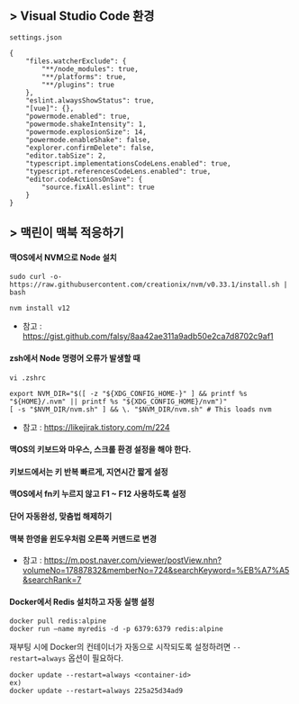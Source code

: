 ## > Visual Studio Code 환경

`settings.json`

```
{
    "files.watcherExclude": {
        "**/node_modules": true,
        "**/platforms": true,
        "**/plugins": true
    },
    "eslint.alwaysShowStatus": true,
    "[vue]": {},
    "powermode.enabled": true,
    "powermode.shakeIntensity": 1,
    "powermode.explosionSize": 14,
    "powermode.enableShake": false,
    "explorer.confirmDelete": false,
    "editor.tabSize": 2,
    "typescript.implementationsCodeLens.enabled": true,
    "typescript.referencesCodeLens.enabled": true,
    "editor.codeActionsOnSave": {
        "source.fixAll.eslint": true
    }
}
```

## > 맥린이 맥북 적응하기

#### 맥OS에서 NVM으로 Node 설치

```
sudo curl -o- https://raw.githubusercontent.com/creationix/nvm/v0.33.1/install.sh | bash

nvm install v12
```

- 참고 : https://gist.github.com/falsy/8aa42ae311a9adb50e2ca7d8702c9af1


#### zsh에서 Node 명령어 오류가 발생할 때

```
vi .zshrc

export NVM_DIR="$([ -z "${XDG_CONFIG_HOME-}" ] && printf %s "${HOME}/.nvm" || printf %s "${XDG_CONFIG_HOME}/nvm")"
[ -s "$NVM_DIR/nvm.sh" ] && \. "$NVM_DIR/nvm.sh" # This loads nvm
```

- 참고 : https://likejirak.tistory.com/m/224


#### 맥OS의 키보드와 마우스, 스크롤 환경 설정을 해야 한다.
#### 키보드에서는 키 반복 빠르게, 지연시간 짧게 설정
#### 맥OS에서 fn키 누르지 않고 F1 ~ F12 사용하도록 설정
#### 단어 자동완성, 맞춤법 해제하기

#### 맥북 한영을 윈도우처럼 오른쪽 커맨드로 변경
- 참고 : https://m.post.naver.com/viewer/postView.nhn?volumeNo=17887832&memberNo=724&searchKeyword=%EB%A7%A5&searchRank=7

#### Docker에서 Redis 설치하고 자동 실행 설정

```
docker pull redis:alpine
docker run —name myredis -d -p 6379:6379 redis:alpine
```
재부팅 시에 Docker의 컨테이너가 자동으로 시작되도록 설정하려면 `--restart=always` 옵션이 필요하다.

```
docker update --restart=always <container-id>
ex)
docker update --restart=always 225a25d34ad9
```